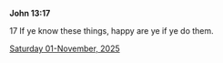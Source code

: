 **John 13:17**

17 If ye know these things, happy are ye if ye do them.

[Saturday 01-November, 2025](https://getbible.life/kjv/John/13/17)
